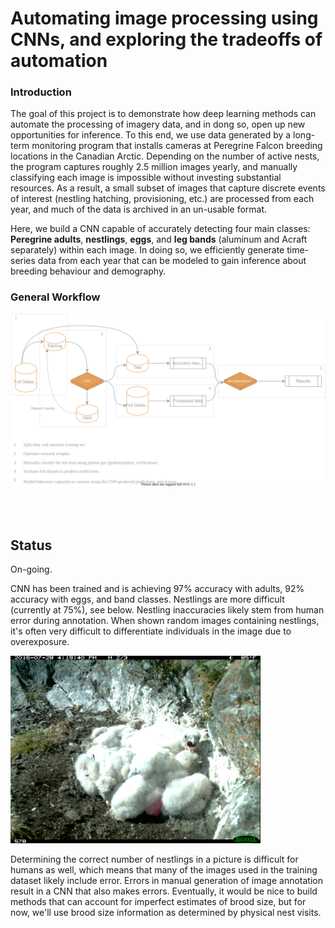 # Automating image processing using CNNs, and exploring the tradeoffs of automation

### Introduction
The goal of this project is to demonstrate how deep learning methods can automate the processing of imagery data, and in dong so, open up new opportunities for inference. To this end, we use data generated by a long-term monitoring program that installs cameras at Peregrine Falcon breeding locations in the Canadian Arctic. Depending on the number of active nests, the program captures roughly 2.5 million images yearly, and manually classifying each image is impossible without investing substantial resources. As a result, a small subset of images that capture discrete events of interest (nestling hatching, provisioning, etc.) are processed from each year, and much of the data is archived in an un-usable format.


Here, we build a CNN capable of accurately detecting four main classes: **Peregrine adults**, **nestlings**, **eggs**, and **leg bands** (aluminum and Acraft separately) within each image. In doing so, we efficiently generate time-series data from each year that can be modeled to gain inference about breeding behaviour and demography. 



### General Workflow
<p float="center">
  <img src="documents/flow.drawio.svg" width="750" />
</p>

<br>
<br> 





## Status
On-going.

CNN has been trained and is achieving 97% accuracy with adults, 92% accuracy with eggs, and band classes. Nestlings are more difficult (currently at 75%), see below. Nestling inaccuracies likely stem from human error during annotation. When shown random images containing nestlings, it's often very difficult to differentiate individuals in the image due to overexposure.

<p float="center">
  <img src="documents/nestling.JPG" width="400" />
</p>

Determining the correct number of nestlings in a picture is difficult for humans as well, which means that many of the images used in the training dataset likely include error. Errors in manual generation of image annotation result in a CNN that also makes errors. Eventually, it would be nice to build methods that can account for imperfect estimates of brood size, but for now, we'll use brood size information as determined by physical nest visits.


